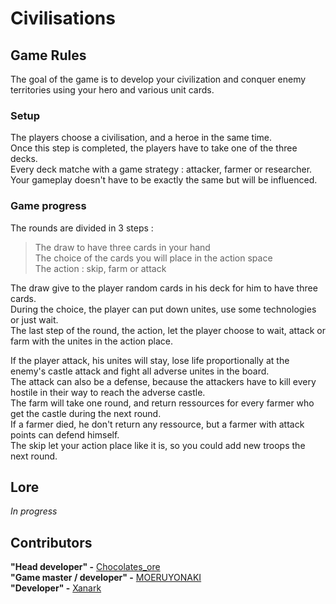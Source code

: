 # Civilisations

## Game Rules

The goal of the game is to develop your civilization and conquer enemy territories using your hero and various unit cards.  

### Setup

The players choose a civilisation, and a heroe in the same time.  
Once this step is completed, the players have to take one of the three decks.  
Every deck matche with a game strategy : attacker, farmer or researcher.  
Your gameplay doesn't have to be exactly the same but will be influenced.  

### Game progress

The rounds are divided in 3 steps :  
> The draw to have three cards in your hand  
> The choice of the cards you will place in the action space  
> The action : skip, farm or attack  

The draw give to the player random cards in his deck for him to have three cards.  
During the choice, the player can put down unites, use some technologies or just wait.  
The last step of the round, the action, let the player choose to wait, attack or farm with the unites in the action place.  
  
If the player attack, his unites will stay, lose life proportionally at the enemy's castle attack and fight all adverse unites in the board.  
The attack can also be a defense, because the attackers have to kill every hostile in their way to reach the adverse castle.  
The farm will take one round, and return ressources for every farmer who get the castle during the next round.  
If a farmer died, he don't return any ressource, but a farmer with attack points can defend himself.  
The skip let your action place like it is, so you could add new troops the next round.  

## Lore

*In progress*

## Contributors  

**"Head developer" -** [Chocolates_ore](https://www.github.com/M89-dev)  
**"Game master / developer" -** [MOERUYONAKI](https://www.github.com/MOERUYONAKI)  
**"Developer" -** [Xanark](https://www.github.com/Xanark)  
